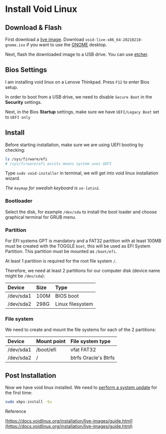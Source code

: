 # Install Void Linux


## Download & Flash

First download a [live image](https://docs.voidlinux.org/installation/index.html#downloading-installation-media). Download `void-live-x86_64-20210218-gnome.iso` if you want to use the [GNOME](https://www.gnome.org/) desktop.

Next, flash the downloaded image to a USB drive. You can use [etcher](https://www.balena.io/etcher/).

## Bios Settings

I am installing void linux on a Lenove Thinkpad. Press `F12` to enter Bios setup.

In order to boot from a USB drive, we need to disable `Secure Boot` in the **Security** settings.

Next, in the Bios **Startup** settings, make sure we have `UEFI/Legacy Boot` set to `UEFI only`

## Install

Before starting installation, make sure we are using UEFI booting by checking:

```bash
ls /sys/firware/efi
# /sys/firware/efi exists means system uses UEFI
```

Type `sudo void-installer` in terminal, we will get into void linux installation wizard.

*The `keymap` for swedish keyboard is `se-latin1`.*

### Bootloader

Select the disk, for example `/dev/sda` to install the boot loader and choose graphical terminal for GRUB menu.

### Partition

For EFI systems GPT is mandatory and a FAT32 partition with at least 100MB must be created with the TOGGLE `boot`, this will be used as EFI System Partition. This partition must be mounted as `/boot/efi`.

At least 1 partition is required for the root file system `/`.

Therefore, we need at least 2 partitions for our computer disk (device name might be `/dev/sda`):

<style>
table {
  margin: 0!important;
}
</style>

| Device    | Size | Type             | 
| :---      | :--- | :---             | 
| /dev/sda1 | 100M | BIOS boot        | 
| /dev/sda2 | 298G | Linux filesystem | 

### File system

We need to create and mount the file systems for each of the 2 partitions:

| Device    |  Mount point | File system type     |
| :---      |  :---        | :---                 |
| /dev/sda1 |  /boot/efi   | vfat  FAT32          |
| /dev/sda2 |  /           | btrfs Oracle's Btrfs |

## Post Installation

Now we have void linux installed. We need to [perform a system update](https://docs.voidlinux.org/xbps/index.html#updating) for the first time:

```bash
sudo xbps-install -Su
```

Reference

[https://docs.voidlinux.org/installation/live-images/guide.html](https://docs.voidlinux.org/installation/live-images/guide.html)


